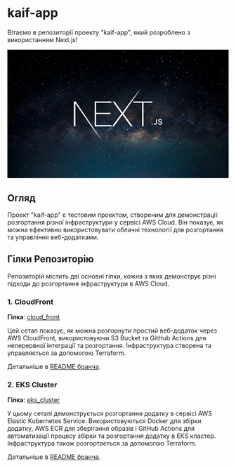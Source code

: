 # kaif-app

Вітаємо в репозиторії проекту "kaif-app", який розроблено з використанням Next.js!

![Next.js Logo](/img/nextjs.jpg)

## Огляд

Проект "kaif-app" є тестовим проектом, створеним для демонстрації розгортання різної інфраструктури у сервісі AWS Cloud. Він показує, як можна ефективно використовувати облачні технології для розгортання та управління веб-додатками.

## Гілки Репозиторію

Репозиторій містить дві основні гілки, кожна з яких демонструє різні підходи до розгортання інфраструктури в AWS Cloud.

### 1. CloudFront

**Гілка**: [cloud_front](https://github.com/vvmarchenko/kaif-app/tree/cloud_front)

Цей сетап показує, як можна розгорнути простий веб-додаток через AWS CloudFront, використовуючи S3 Bucket та GitHub Actions для неперервної інтеграції та розгортання. Інфраструктура створена та управляється за допомогою Terraform.

Детальніше в [README бранча](https://github.com/vvmarchenko/kaif-app/tree/cloud_front).

### 2. EKS Cluster

**Гілка**: [eks_cluster](https://github.com/vvmarchenko/kaif-app/tree/eks_cluster)

У цьому сетапі демонструється розгортання додатку в сервісі AWS Elastic Kubernetes Service. Використовуються Docker для збірки додатку, AWS ECR для зберігання образів і GitHub Actions для автоматизації процесу збірки та розгортання додатку в EKS кластер. Інфраструктура також розгортається за допомогою Terraform.

Детальніше в [README бранча](https://github.com/vvmarchenko/kaif-app/tree/eks_cluster).


